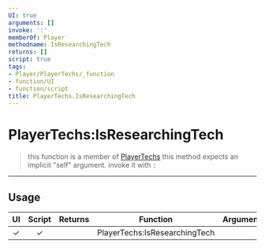 ```yaml
---
UI: true
arguments: []
invoke: ':'
memberOf: Player
methodname: IsResearchingTech
returns: []
script: true
tags:
- Player/PlayerTechs/_function
- function/UI
- function/script
title: PlayerTechs.IsResearchingTech
---
```

# PlayerTechs:IsResearchingTech
> this function is a member of [PlayerTechs](civ-6/lua/PlayerTechs.md)
> this method expects an implicit "self" argument. invoke it with `:`
-----
## Usage
|  UI | Script | Returns | Function | Arguments |
|:---:|:------:|-------:|:--------:|:---------|
|✓|✓||PlayerTechs:IsResearchingTech||

